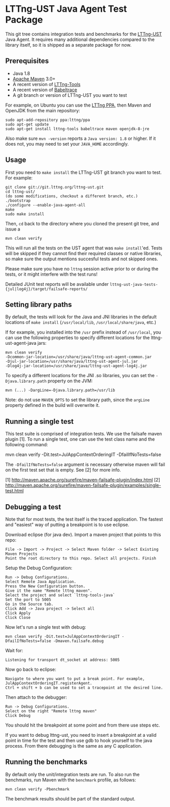 LTTng-UST Java Agent Test Package
=================================

This git tree contains integration tests and benchmarks for the
[LTTng-UST](https://lttng.org/) Java Agent. It requires many additional
dependencies compared to the library itself, so it is shipped as a separate
package for now.


Prerequisites
-------------

* Java 1.8
* [Apache Maven](https://maven.apache.org/) 3.0+
* A recent version of [LTTng-Tools](https://lttng.org/download/)
* A recent version of [Babeltrace](http://www.efficios.com/babeltrace)
* A git branch or version of LTTng-UST you want to test

For example, on Ubuntu you can use the
[LTTng PPA](https://launchpad.net/~lttng/+archive/ubuntu/ppa), then Maven and
OpenJDK from the main repository:

    sudo apt-add-repository ppa:lttng/ppa
    sudo apt-get update
    sudo apt-get install lttng-tools babeltrace maven openjdk-8-jre

Also make sure `mvn -version` reports a `Java version: 1.8` or higher. If it
does not, you may need to set your `JAVA_HOME` accordingly.


Usage
-----

First you need to `make install` the LTTng-UST git branch you want to test.
For example:

    git clone git://git.lttng.org/lttng-ust.git
    cd lttng-ust/
    (do some modifications, checkout a different branch, etc.)
    ./bootstrap
    ./configure --enable-java-agent-all
    make
    sudo make install

Then, `cd` back to the directory where you cloned the present git tree, and
issue a

    mvn clean verify

This will run all the tests on the UST agent that was `make install`'ed. Tests
will be skipped if they cannot find their required classes or native libraries,
so make sure the output mentions succesful tests and not skipped ones.

Please make sure you have no `lttng` session active prior to or during the
tests, or it might interfere with the test runs!

Detailed JUnit test reports will be available under
`lttng-ust-java-tests-{jul|log4j}/target/failsafe-reports/`


Setting library paths
---------------------

By default, the tests will look for the Java and JNI libraries in the default
locations of `make install` (`/usr/local/lib`, `/usr/local/share/java`, etc.)

If for example, you installed into the `/usr` prefix instead of `/usr/local`,
you can use the following properties to specify different locations for the
lttng-ust-agent-java jars:

    mvn clean verify
    -Dcommon-jar-location=/usr/share/java/lttng-ust-agent-common.jar
    -Djul-jar-location=/usr/share/java/lttng-ust-agent-jul.jar
    -Dlog4j-jar-location=/usr/share/java/lttng-ust-agent-log4j.jar

To specify a different locations for the JNI .so libraries, you can set the
`-Djava.library.path` property on the JVM:

    mvn (...) -DargLine=-Djava.library.path=/usr/lib

Note: do not use `MAVEN_OPTS` to set the library path, since the `argLine`
property defined in the build will overwrite it.

Running a single test
----------------------

This test suite is comprised of integration tests. We use the failsafe
maven plugin [1]. To run a single test, one can use the test class name and the
following command:

   mvn clean verify -Dit.test=JulAppContextOrderingIT -DfailIfNoTests=false

The `-DfailIfNoTests=false` argument is necessary otherwise maven will fail on
the first test set that is empty. See [2] for more info.


[1] http://maven.apache.org/surefire/maven-failsafe-plugin/index.html
[2] http://maven.apache.org/surefire/maven-failsafe-plugin/examples/single-test.html

Debugging a test
----------------------

Note that for most tests, the test itself is the traced application.
The fastest and "easiest" way of putting a breakpoint is to use eclipse.

Download eclipse (for java dev).
Import a maven project that points to this repo:

    File -> Import -> Project -> Select Maven folder -> Select Existing Maven Projects
    Point the root directory to this repo. Select all projects. Finish

Setup the Debug Configuration:

    Run -> Debug Configurations.
    Select Remote Java Application.
    Press the New Configuration button.
    Give it the name "Remote lttng maven".
    Select the project and select `lttng-tools-java`
    Set the port to 5005
    Go in the Source tab.
    Click Add -> Java project -> Select all
    Click Apply
    Click Close

Now let's run a single test with debug:

    mvn clean verify -Dit.test=JulAppContextOrderingIT -DfailIfNoTests=false -Dmaven.failsafe.debug

Wait for:

    Listening for transport dt_socket at address: 5005

Now go back to eclipse:

    Navigate to where you want to put a break point. For example, JulAppContextOrderingIT.registerAgent.
    Ctrl + shift + b can be used to set a tracepoint at the desired line. 

Then attach to the debugger:

    Run -> Debug Configurations.
    Select on the right "Remote lttng maven"
    Click Debug

You should hit the breakpoint at some point and from there use steps etc.

If you want to debug lttng-ust, you need to insert a breakpoint at a valid point
in time for the test and then use gdb to hook yourself to the java process.
From there debugging is the same as any C application.

Running the benchmarks
----------------------

By default only the unit/integration tests are run. To also run the benchmarks,
run Maven with the `benchmark` profile, as follows:

    mvn clean verify -Pbenchmark

The benchmark results should be part of the standard output.


